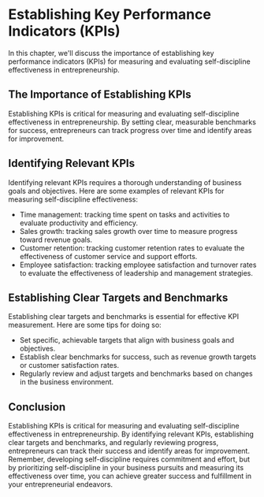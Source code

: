 # Establishing Key Performance Indicators (KPIs)

In this chapter, we'll discuss the importance of establishing key performance indicators (KPIs) for measuring and evaluating self-discipline effectiveness in entrepreneurship.

The Importance of Establishing KPIs
-----------------------------------

Establishing KPIs is critical for measuring and evaluating self-discipline effectiveness in entrepreneurship. By setting clear, measurable benchmarks for success, entrepreneurs can track progress over time and identify areas for improvement.

Identifying Relevant KPIs
-------------------------

Identifying relevant KPIs requires a thorough understanding of business goals and objectives. Here are some examples of relevant KPIs for measuring self-discipline effectiveness:

* Time management: tracking time spent on tasks and activities to evaluate productivity and efficiency.
* Sales growth: tracking sales growth over time to measure progress toward revenue goals.
* Customer retention: tracking customer retention rates to evaluate the effectiveness of customer service and support efforts.
* Employee satisfaction: tracking employee satisfaction and turnover rates to evaluate the effectiveness of leadership and management strategies.

Establishing Clear Targets and Benchmarks
-----------------------------------------

Establishing clear targets and benchmarks is essential for effective KPI measurement. Here are some tips for doing so:

* Set specific, achievable targets that align with business goals and objectives.
* Establish clear benchmarks for success, such as revenue growth targets or customer satisfaction rates.
* Regularly review and adjust targets and benchmarks based on changes in the business environment.

Conclusion
----------

Establishing KPIs is critical for measuring and evaluating self-discipline effectiveness in entrepreneurship. By identifying relevant KPIs, establishing clear targets and benchmarks, and regularly reviewing progress, entrepreneurs can track their success and identify areas for improvement. Remember, developing self-discipline requires commitment and effort, but by prioritizing self-discipline in your business pursuits and measuring its effectiveness over time, you can achieve greater success and fulfillment in your entrepreneurial endeavors.
